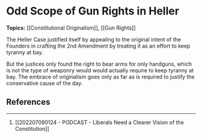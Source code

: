 # Odd Scope of Gun Rights in Heller
**Topics:** [[Constitutional Originalism]], [[Gun Rights]]

The Heller Case justified itself by appealing to the original intent of the Founders in crafting the 2nd Amendment by treating it as an effort to keep tyranny at bay.

But the justices only found the right to bear arms for only handguns, which is not the type of weaponry would would actually require to keep tyranny at bay. The embrace of originalism goes only as far as is required to justify the conservative cause of the day.


## References
---
1. [[202207090124 - PODCAST - Liberals Need a Clearer Vision of the Constitution]]